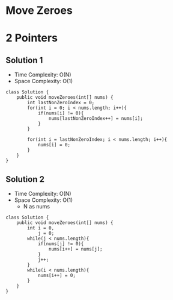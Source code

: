 # Move Zeroes

# 2 Pointers

## Solution 1

- Time Complexity: O(N)
- Space Complexity: O(1)

```
class Solution {
    public void moveZeroes(int[] nums) {
        int lastNonZeroIndex = 0;
        for(int i = 0; i < nums.length; i++){
            if(nums[i] != 0){
                nums[lastNonZeroIndex++] = nums[i];
            }
        }

        for(int i = lastNonZeroIndex; i < nums.length; i++){
            nums[i] = 0;
        }
    }
}
```

## Solution 2

- Time Complexity: O(N)
- Space Complexity: O(1)
  - N as nums

```
class Solution {
    public void moveZeroes(int[] nums) {
        int i = 0,
            j = 0;
        while(j < nums.length){
            if(nums[j] != 0){
                nums[i++] = nums[j];
            }
            j++;
        }
        while(i < nums.length){
            nums[i++] = 0;
        }
    }
}
```
